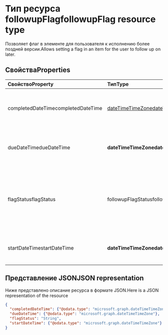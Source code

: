 # <a name="followupflag-resource-type"></a><span data-ttu-id="e5f86-101">Тип ресурса followupFlag</span><span class="sxs-lookup"><span data-stu-id="e5f86-101">followupFlag resource type</span></span>


<span data-ttu-id="e5f86-102">Позволяет флаг в элементе для пользователя к исполнению более поздней версии.</span><span class="sxs-lookup"><span data-stu-id="e5f86-102">Allows setting a flag in an item for the user to follow up on later.</span></span> 

## <a name="properties"></a><span data-ttu-id="e5f86-103">Свойства</span><span class="sxs-lookup"><span data-stu-id="e5f86-103">Properties</span></span>
| <span data-ttu-id="e5f86-104">Свойство</span><span class="sxs-lookup"><span data-stu-id="e5f86-104">Property</span></span>     | <span data-ttu-id="e5f86-105">Тип</span><span class="sxs-lookup"><span data-stu-id="e5f86-105">Type</span></span>   |<span data-ttu-id="e5f86-106">Описание</span><span class="sxs-lookup"><span data-stu-id="e5f86-106">Description</span></span>|
|:---------------|:--------|:----------|
|<span data-ttu-id="e5f86-107">completedDateTime</span><span class="sxs-lookup"><span data-stu-id="e5f86-107">completedDateTime</span></span>|[<span data-ttu-id="e5f86-108">dateTimeTimeZone</span><span class="sxs-lookup"><span data-stu-id="e5f86-108">dateTimeTimeZone</span></span>](dateTimeTimeZone.md)|<span data-ttu-id="e5f86-109">Дата и время, когда выполнение было завершено.</span><span class="sxs-lookup"><span data-stu-id="e5f86-109">The date and time that the follow-up was finished.</span></span>|
|<span data-ttu-id="e5f86-110">dueDateTime</span><span class="sxs-lookup"><span data-stu-id="e5f86-110">dueDateTime</span></span>|<span data-ttu-id="e5f86-111">**dateTimeTimeZone**</span><span class="sxs-lookup"><span data-stu-id="e5f86-111">**dateTimeTimeZone**</span></span>|<span data-ttu-id="e5f86-112">Дата и время, когда выполнение должно быть завершено.</span><span class="sxs-lookup"><span data-stu-id="e5f86-112">The date and time that the follow-up is to be finished.</span></span>|
|<span data-ttu-id="e5f86-113">flagStatus</span><span class="sxs-lookup"><span data-stu-id="e5f86-113">flagStatus</span></span>|<span data-ttu-id="e5f86-114">followupFlagStatus</span><span class="sxs-lookup"><span data-stu-id="e5f86-114">followupFlagStatus</span></span>|<span data-ttu-id="e5f86-115">Состояние выполнения для элемента.</span><span class="sxs-lookup"><span data-stu-id="e5f86-115">The status for follow-up for an item.</span></span> <span data-ttu-id="e5f86-116">Возможные значения: `notFlagged`, `complete` и `flagged`.</span><span class="sxs-lookup"><span data-stu-id="e5f86-116">Possible values are `notFlagged`, `complete`, and `flagged`.</span></span>|
|<span data-ttu-id="e5f86-117">startDateTime</span><span class="sxs-lookup"><span data-stu-id="e5f86-117">startDateTime</span></span>|<span data-ttu-id="e5f86-118">**dateTimeTimeZone**</span><span class="sxs-lookup"><span data-stu-id="e5f86-118">**dateTimeTimeZone**</span></span>|<span data-ttu-id="e5f86-119">Дата и время, когда следует начать выполнение.</span><span class="sxs-lookup"><span data-stu-id="e5f86-119">The date and time that the follow-up is to begin.</span></span>|

## <a name="json-representation"></a><span data-ttu-id="e5f86-120">Представление JSON</span><span class="sxs-lookup"><span data-stu-id="e5f86-120">JSON representation</span></span>

<span data-ttu-id="e5f86-121">Ниже представлено описание ресурса в формате JSON.</span><span class="sxs-lookup"><span data-stu-id="e5f86-121">Here is a JSON representation of the resource</span></span>

<!-- {
  "blockType": "resource",
  "optionalProperties": [

  ],
  "@odata.type": "microsoft.graph.followupFlag"
}-->

```json
{
  "completedDateTime": {"@odata.type": "microsoft.graph.dateTimeTimeZone"},
  "dueDateTime": {"@odata.type": "microsoft.graph.dateTimeTimeZone"},
  "flagStatus": "String",
  "startDateTime": {"@odata.type": "microsoft.graph.dateTimeTimeZone"}
}

```

<!-- uuid: 8fcb5dbc-d5aa-4681-8e31-b001d5168d79
2015-10-25 14:57:30 UTC -->
<!-- {
  "type": "#page.annotation",
  "description": "followupFlag resource",
  "keywords": "",
  "section": "documentation",
  "tocPath": ""
}-->
